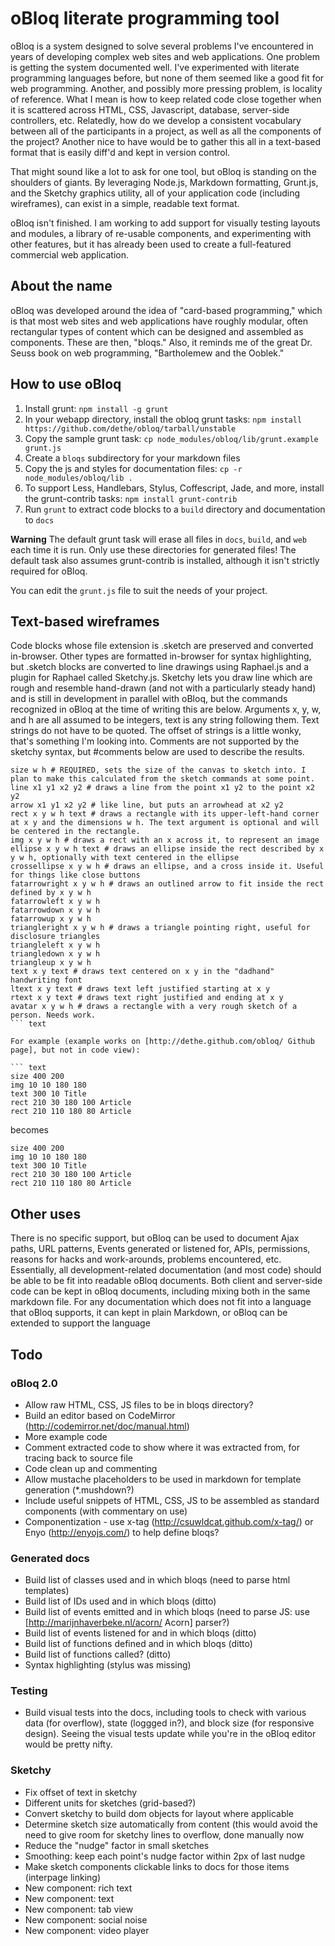 # oBloq literate programming tool

oBloq is a system designed to solve several problems I've encountered in years of developing complex web sites and web applications. One problem is getting the system documented well. I've experimented with literate programming languages before, but none of them seemed like a good fit for web programming. Another, and possibly more pressing problem, is locality of reference. What I mean is how to keep related code close together when it is scattered across HTML, CSS, Javascript, database, server-side controllers, etc. Relatedly, how do we develop a consistent vocabulary between all of the participants in a project, as well as all the components of the project? Another nice to have would be to gather this all in a text-based format that is easily diff'd and kept in version control.

That might sound like a lot to ask for one tool, but oBloq is standing on the shoulders of giants. By leveraging Node.js, Markdown formatting, Grunt.js, and the Sketchy graphics utility, all of your application code (including wireframes), can exist in a simple, readable text format.

oBloq isn't finished. I am working to add support for visually testing layouts and modules, a library of re-usable components, and experimenting with other features, but it has already been used to create a full-featured commercial web application.

## About the name

oBloq was developed around the idea of "card-based programming," which is that most web sites and web applications have roughly modular, often rectangular types of content which can be designed and assembled as components. These are then, "bloqs." Also, it reminds me of the great Dr. Seuss book on web programming, "Bartholemew and the Ooblek."

## How to use oBloq

1. Install grunt: `npm install -g grunt`
2. In your webapp directory, install the obloq grunt tasks: `npm install https://github.com/dethe/obloq/tarball/unstable`
3. Copy the sample grunt task: `cp node_modules/obloq/lib/grunt.example grunt.js`
4. Create a `bloqs` subdirectory for your markdown files
5. Copy the js and styles for documentation files: `cp -r node_modules/obloq/lib .`
6. To support Less, Handlebars, Stylus, Coffescript, Jade, and more, install the grunt-contrib tasks: `npm install grunt-contrib`
7. Run `grunt` to extract code blocks to a `build` directory and documentation to `docs`

**Warning** The default grunt task will erase all files in `docs`, `build`, and `web` each time it is run. Only use these directories for generated files! The default task also assumes grunt-contrib is installed, although it isn't strictly required for oBloq.

You can edit the `grunt.js` file to suit the needs of your project.

## Text-based wireframes

Code blocks whose file extension is .sketch are preserved and converted in-browser. Other types are formatted in-browser for syntax highlighting, but .sketch blocks are converted to line drawings using Raphael.js and a plugin for Raphael called Sketchy.js. Sketchy lets you draw line which are rough and resemble hand-drawn (and not with a particularly steady hand) and is still in development in parallel with oBloq, but the commands recognized in oBloq at the time of writing this are below. Arguments x, y, w, and h are all assumed to be integers, text is any string following them. Text strings do not have to be quoted. The offset of strings is a little wonky, that's something I'm looking into. Comments are not supported by the sketchy syntax, but #comments below are used to describe the results.

``` text
size w h # REQUIRED, sets the size of the canvas to sketch into. I plan to make this calculated from the sketch commands at some point.
line x1 y1 x2 y2 # draws a line from the point x1 y2 to the point x2 y2
arrow x1 y1 x2 y2 # like line, but puts an arrowhead at x2 y2
rect x y w h text # draws a rectangle with its upper-left-hand corner at x y and the dimensions w h. The text argument is optional and will be centered in the rectangle.
img x y w h # draws a rect with an x across it, to represent an image
ellipse x y w h text # draws an ellipse inside the rect described by x y w h, optionally with text centered in the ellipse
crossellipse x y w h # draws an ellipse, and a cross inside it. Useful for things like close buttons
fatarrowright x y w h # draws an outlined arrow to fit inside the rect defined by x y w h
fatarrowleft x y w h
fatarrowdown x y w h
fatarrowup x y w h
triangleright x y w h # draws a triangle pointing right, useful for disclosure triangles
triangleleft x y w h
triangledown x y w h
triangleup x y w h
text x y text # draws text centered on x y in the "dadhand" handwriting font
ltext x y text # draws text left justified starting at x y
rtext x y text # draws text right justified and ending at x y
avatar x y w h # draws a rectangle with a very rough sketch of a person. Needs work.
``` text
    
For example (example works on [http://dethe.github.com/obloq/ Github page], but not in code view):

``` text
size 400 200
img 10 10 180 180
text 300 10 Title
rect 210 30 180 100 Article
rect 210 110 180 80 Article
```

becomes

``` sketch
size 400 200
img 10 10 180 180
text 300 10 Title
rect 210 30 180 100 Article
rect 210 110 180 80 Article
```

## Other uses

There is no specific support, but oBloq can be used to document Ajax paths, URL patterns, Events generated or listened for, APIs, permissions,  reasons for hacks and work-arounds, problems encountered, etc. Essentially, all development-related documentation (and most code) should be able to be fit into readable oBloq documents. Both client and server-side code can be kept in oBloq documents, including mixing both in the same markdown file. For any documentation which does not fit into a language that oBloq supports, it can kept in plain Markdown, or oBloq can be extended to support the language

## Todo

### oBloq 2.0

* Allow raw HTML, CSS, JS files to be in bloqs directory?
* Build an editor based on CodeMirror (http://codemirror.net/doc/manual.html)
* More example code
* Comment extracted code to show where it was extracted from, for tracing back to source file
* Code clean up and commenting
* Allow mustache placeholders to be used in markdown for template generation (*.mushdown?)
* Include useful snippets of HTML, CSS, JS to be assembled as standard components (with commentary on use)
* Componentization - use x-tag (http://csuwldcat.github.com/x-tag/) or Enyo (http://enyojs.com/) to help define bloqs?

### Generated docs

* Build list of classes used and in which bloqs (need to parse html templates)
* Build list of IDs used and in which bloqs (ditto)
* Build list of events emitted and in which bloqs (need to parse JS: use [http://marijnhaverbeke.nl/acorn/ Acorn] parser?)
* Build list of events listened for and in which bloqs (ditto)
* Build list of functions defined and in which bloqs (ditto)
* Build list of functions called? (ditto)
* Syntax highlighting (stylus was missing)

### Testing

* Build visual tests into the docs, including tools to check with various data (for overflow), state (loggged in?), and block size (for responsive design). Seeing the visual tests update while you're in the oBloq editor would be pretty nifty.

### Sketchy

* Fix offset of text in sketchy
* Different units for sketches (grid-based?)
* Convert sketchy to build dom objects for layout where applicable
* Determine sketch size automatically from content (this would avoid the need to give room for sketchy lines to overflow, done manually now
* Reduce the "nudge" factor in small sketches
* Smoothing: keep each point's nudge factor within 2px of last nudge
* Make sketch components clickable links to docs for those items (interpage linking)
* New component: rich text
* New component: text
* New component: tab view
* New component: social noise
* New component: video player

<script src="http://dethe.github.com/obloq/lib/loader.js"></script>
